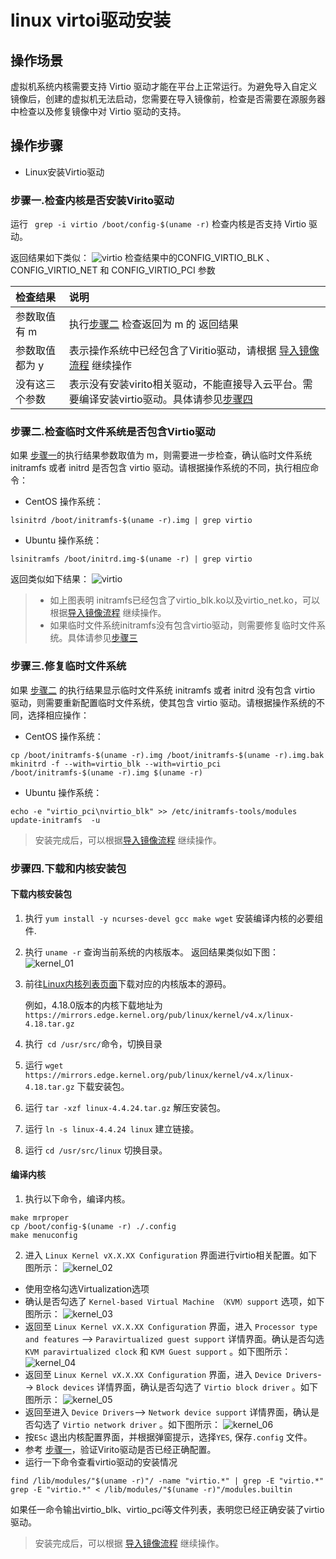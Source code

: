 # linux virtoi驱动安装

## 操作场景
虚拟机系统内核需要支持 Virtio 驱动才能在平台上正常运行。为避免导入自定义镜像后，创建的虚拟机无法启动，您需要在导入镜像前，检查是否需要在源服务器中检查以及修复镜像中对 Virtio 驱动的支持。

## 操作步骤
* Linux安装Virtio驱动
<span id = "CheckVirtio"></span>

### 步骤一.检查内核是否安装Virito驱动

 运行 ` grep -i virtio /boot/config-$(uname -r)` 检查内核是否支持 Virtio 驱动。

返回结果如下类似：
![virtio](../images/customimage/virtio_check.png)
检查结果中的CONFIG_VIRTIO_BLK 、CONFIG_VIRTIO_NET 和 CONFIG_VIRTIO_PCI 参数

|检查结果|说明 |
|:---|:--- |
|参数取值有 m|执行[步骤二](#CheckVirtioForInitramfs) 检查返回为 m 的 返回结果 |
|参数取值都为 y|表示操作系统中已经包含了Viritio驱动，请根据 [导入镜像流程](https://docs.ucloud.cn/UCloudStack/customimage/README?id=_3-导入镜像流程)  继续操作 |
|没有这三个参数|表示没有安装virito相关驱动，不能直接导入云平台。需要编译安装virtio驱动。具体请参见[步骤四](#DownloadKernel) |

<span id = "CheckVirtioForInitramfs"></span>

### 步骤二.检查临时文件系统是否包含Virtio驱动
如果 [步骤一](#CheckVirtio)的执行结果参数取值为 m，则需要进一步检查，确认临时文件系统 initramfs 或者 initrd 是否包含 virtio 驱动。请根据操作系统的不同，执行相应命令：
* CentOS 操作系统：
```
lsinitrd /boot/initramfs-$(uname -r).img | grep virtio

```
* Ubuntu 操作系统：
```
lsinitramfs /boot/initrd.img-$(uname -r) | grep virtio
```
返回类似如下结果：
![virtio](../images/customimage/virtio_check_02.png)

> - 如上图表明 initramfs已经包含了virtio_blk.ko以及virtio_net.ko，可以根据[导入镜像流程](https://docs.ucloud.cn/UCloudStack/customimage/README?id=_3-导入镜像流程) 继续操作。
> - 如果临时文件系统initramfs没有包含virtio驱动，则需要修复临时文件系统。具体请参见[步骤三](#ReconfigureInitramfs)



<span id = "ReconfigureInitramfs"></span>

### 步骤三.修复临时文件系统
如果 [步骤二](#CheckVirtioForInitramfs) 的执行结果显示临时文件系统 initramfs 或者 initrd 没有包含 virtio 驱动，则需要重新配置临时文件系统，使其包含 virtio 驱动。请根据操作系统的不同，选择相应操作：
* CentOS 操作系统：
```
cp /boot/initramfs-$(uname -r).img /boot/initramfs-$(uname -r).img.bak
mkinitrd -f --with=virtio_blk --with=virtio_pci /boot/initramfs-$(uname -r).img $(uname -r)

```
* Ubuntu 操作系统：
```
echo -e "virtio_pci\nvirtio_blk" >> /etc/initramfs-tools/modules
update-initramfs  -u
```
> 安装完成后，可以根据[导入镜像流程](https://docs.ucloud.cn/UCloudStack/customimage/README?id=_3-导入镜像流程) 继续操作。

<span id = "DownloadKernel"></span>

### 步骤四.下载和内核安装包
#### 下载内核安装包
1. 执行  `yum install -y ncurses-devel gcc make wget` 安装编译内核的必要组件.
2. 执行 `uname -r` 查询当前系统的内核版本。
返回结果类似如下图：
![kernel_01](../images/customimage/kernel_01.png)
3. 前往[Linux内核列表页面](https://mirrors.edge.kernel.org/pub/linux/kernel/)下载对应的内核版本的源码。

    例如，4.18.0版本的内核下载地址为 `
    https://mirrors.edge.kernel.org/pub/linux/kernel/v4.x/linux-4.18.tar.gz`

4. 执行` cd /usr/src/`命令，切换目录

5. 运行 `wget https://mirrors.edge.kernel.org/pub/linux/kernel/v4.x/linux-4.18.tar.gz` 下载安装包。

6. 运行 `tar -xzf linux-4.4.24.tar.gz` 解压安装包。

7. 运行 `ln -s linux-4.4.24 linux` 建立链接。

8. 运行 `cd /usr/src/linux` 切换目录。
#### 编译内核
1. 执行以下命令，编译内核。
```
make mrproper
cp /boot/config-$(uname -r) ./.config
make menuconfig
```
2. 进入 `Linux Kernel vX.X.XX Configuration` 界面进行virtio相关配置。如下图所示：
![kernel_02](../images/customimage/kernel_02.png)
* 使用空格勾选Virtualization选项
* 确认是否勾选了 `Kernel-based Virtual Machine （KVM）support` 选项，如下图所示：
![kernel_03](../images/customimage/kernel_03.png)
* 返回至 `Linux Kernel vX.X.XX Configuration` 界面，进入 `Processor type and features` --> `Paravirtualized guest support` 详情界面。确认是否勾选 `KVM paravirtualized clock` 和 `KVM Guest support` 。如下图所示：
![kernel_04](../images/customimage/kernel_04.png)
* 返回至 `Linux Kernel vX.X.XX Configuration` 界面，进入 `Device Drivers`--> `Block devices` 详情界面，确认是否勾选了 `Virtio block driver` 。如下图所示：
![kernel_05](../images/customimage/kernel_05.png)
* 返回至进入 `Device Drivers`--> `Network device support` 详情界面，确认是否勾选了 `Virtio network driver` 。如下图所示：
![kernel_06](../images/customimage/kernel_06.png)
* 按`ESc` 退出内核配置界面，并根据弹窗提示，选择`YES`, 保存`.config` 文件。
* 参考 [步骤一](#CheckVirtio)，验证Virito驱动是否已经正确配置。
* 运行一下命令查看virtio驱动的安装情况
```
find /lib/modules/"$(uname -r)"/ -name "virtio.*" | grep -E "virtio.*"
grep -E "virtio.*" < /lib/modules/"$(uname -r)"/modules.builtin
```
如果任一命令输出virtio_blk、virtio_pci等文件列表，表明您已经正确安装了virtio驱动。

> 安装完成后，可以根据 [导入镜像流程](https://docs.ucloud.cn/UCloudStack/customimage/README?id=_3-导入镜像流程) 继续操作。